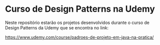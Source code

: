 # Curso de Design Patterns na Udemy

Neste repositório estarão os projetos desenvolvidos durante o curso de Design Patterns da Udemy que se encontra no link:

https://www.udemy.com/course/padroes-de-projeto-em-java-na-pratica/